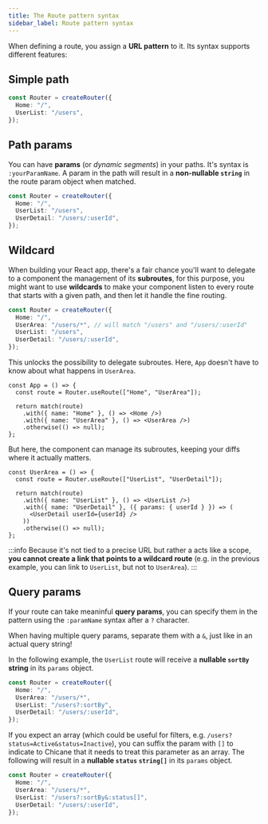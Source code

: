 ```yaml
---
title: The Route pattern syntax
sidebar_label: Route pattern syntax
---
```


When defining a route, you assign a **URL pattern** to it. Its syntax supports different features:

## Simple path

```ts {2,3}
const Router = createRouter({
  Home: "/",
  UserList: "/users",
});
```

## Path params

You can have **params** (or _dynamic segments_) in your paths. It's syntax is `:yourParamName`. A param in the path will result in a **non-nullable `string`** in the route param object when matched.

```ts {4}
const Router = createRouter({
  Home: "/",
  UserList: "/users",
  UserDetail: "/users/:userId",
});
```

## Wildcard

When building your React app, there's a fair chance you'll want to delegate to a component the management of its **subroutes**, for this purpose, you might want to use **wildcards** to make your component listen to every route that starts with a given path, and then let it handle the fine routing.

```ts {3}
const Router = createRouter({
  Home: "/",
  UserArea: "/users/*", // will match "/users" and "/users/:userId"
  UserList: "/users",
  UserDetail: "/users/:userId",
});
```

This unlocks the possibility to delegate subroutes. Here, `App` doesn't have to know about what happens in `UserArea`.

```tsx title="src/App.tsx"
const App = () => {
  const route = Router.useRoute(["Home", "UserArea"]);

  return match(route)
    .with({ name: "Home" }, () => <Home />)
    .with({ name: "UserArea" }, () => <UserArea />)
    .otherwise(() => null);
};
```

But here, the component can manage its subroutes, keeping your diffs where it actually matters.

```tsx title="src/UserArea.tsx"
const UserArea = () => {
  const route = Router.useRoute(["UserList", "UserDetail"]);

  return match(route)
    .with({ name: "UserList" }, () => <UserList />)
    .with({ name: "UserDetail" }, ({ params: { userId } }) => (
      <UserDetail userId={userId} />
    ))
    .otherwise(() => null);
};
```

:::info
Because it's not tied to a precise URL but rather a acts like a scope, **you cannot create a link that points to a wildcard route** (e.g. in the previous example, you can link to `UserList`, but not to `UserArea`).
:::

## Query params

If your route can take meaninful **query params**, you can specify them in the pattern using the `:paramName` syntax after a `?` character.

When having multiple query params, separate them with a `&`, just like in an actual query string!

In the following example, the `UserList` route will receive a **nullable `sortBy` string** in its `params` object.

```ts {4}
const Router = createRouter({
  Home: "/",
  UserArea: "/users/*",
  UserList: "/users?:sortBy",
  UserDetail: "/users/:userId",
});
```

If you expect an array (which could be useful for filters, e.g. `/users?status=Active&status=Inactive`), you can suffix the param with `[]` to indicate to Chicane that it needs to treat this parameter as an array. The following will result in a **nullable `status` `string[]`** in its `params` object.

```ts {4}
const Router = createRouter({
  Home: "/",
  UserArea: "/users/*",
  UserList: "/users?:sortBy&:status[]",
  UserDetail: "/users/:userId",
});
```
